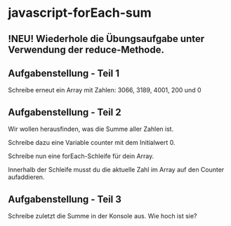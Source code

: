 # javascript-forEach-sum

## !NEU! Wiederhole die Übungsaufgabe unter Verwendung der reduce-Methode.

## Aufgabenstellung - Teil 1
Schreibe erneut ein Array mit Zahlen: 3066, 3189, 4001, 200 und 0

## Aufgabenstellung - Teil 2
Wir wollen herausfinden, was die Summe aller Zahlen ist.

Schreibe dazu eine Variable counter mit dem Initialwert 0.

Schreibe nun eine forEach-Schleife für dein Array.

Innerhalb der Schleife musst du die aktuelle Zahl im Array auf den Counter aufaddieren.

## Aufgabenstellung - Teil 3
Schreibe zuletzt die Summe in der Konsole aus. Wie hoch ist sie?
